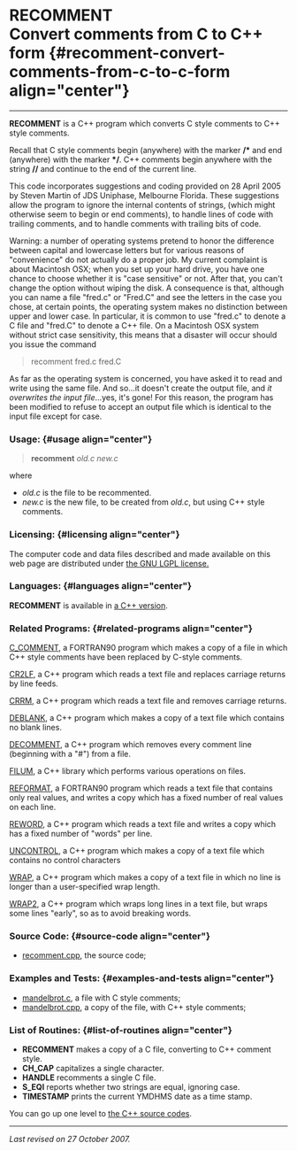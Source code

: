 RECOMMENT\
Convert comments from C to C++ form {#recomment-convert-comments-from-c-to-c-form align="center"}
===================================

------------------------------------------------------------------------

**RECOMMENT** is a C++ program which converts C style comments to C++
style comments.

Recall that C style comments begin (anywhere) with the marker **/\***
and end (anywhere) with the marker **\*/**. C++ comments begin anywhere
with the string **//** and continue to the end of the current line.

This code incorporates suggestions and coding provided on 28 April 2005
by Steven Martin of JDS Uniphase, Melbourne Florida. These suggestions
allow the program to ignore the internal contents of strings, (which
might otherwise seem to begin or end comments), to handle lines of code
with trailing comments, and to handle comments with trailing bits of
code.

Warning: a number of operating systems pretend to honor the difference
between capital and lowercase letters but for various reasons of
"convenience" do not actually do a proper job. My current complaint is
about Macintosh OSX; when you set up your hard drive, you have one
chance to choose whether it is "case sensitive" or not. After that, you
can't change the option without wiping the disk. A consequence is that,
although you can name a file "fred.c" or "Fred.C" and see the letters in
the case you chose, at certain points, the operating system makes no
distinction between upper and lower case. In particular, it is common to
use "fred.c" to denote a C file and "fred.C" to denote a C++ file. On a
Macintosh OSX system without strict case sensitivity, this means that a
disaster will occur should you issue the command

> recomment fred.c fred.C

As far as the operating system is concerned, you have asked it to read
and write using the same file. And so...it doesn't create the output
file, and *it overwrites the input file*...yes, it's gone! For this
reason, the program has been modified to refuse to accept an output file
which is identical to the input file except for case.

### Usage: {#usage align="center"}

> **recomment** *old.c* *new.c*

where

-   *old.c* is the file to be recommented.
-   *new.c* is the new file, to be created from *old.c*, but using C++
    style comments.

### Licensing: {#licensing align="center"}

The computer code and data files described and made available on this
web page are distributed under [the GNU LGPL
license.](../../txt/gnu_lgpl.txt)

### Languages: {#languages align="center"}

**RECOMMENT** is available in [a C++
version](../../master/recomment/recomment.md).

### Related Programs: {#related-programs align="center"}

[C\_COMMENT](../../c_src/c_comment/c_comment.md), a FORTRAN90 program
which makes a copy of a file in which C++ style comments have been
replaced by C-style comments.

[CR2LF](../../master/cr2lf/cr2lf.md), a C++ program which reads a
text file and replaces carriage returns by line feeds.

[CRRM](../../master/crrm/crrm.md), a C++ program which reads a text
file and removes carriage returns.

[DEBLANK](../../master/deblank/deblank.md), a C++ program which makes
a copy of a text file which contains no blank lines.

[DECOMMENT](../../master/decomment/decomment.md), a C++ program which
removes every comment line (beginning with a "\#") from a file.

[FILUM](../../master/filum/filum.md), a C++ library which performs
various operations on files.

[REFORMAT](../../f_src/reformat/reformat.md), a FORTRAN90 program
which reads a text file that contains only real values, and writes a
copy which has a fixed number of real values on each line.

[REWORD](../../master/reword/reword.md), a C++ program which reads a
text file and writes a copy which has a fixed number of "words" per
line.

[UNCONTROL](../../master/uncontrol/uncontrol.md), a C++ program which
makes a copy of a text file which contains no control characters

[WRAP](../../master/wrap/wrap.md), a C++ program which makes a copy
of a text file in which no line is longer than a user-specified wrap
length.

[WRAP2](../../master/wrap2/wrap2.md), a C++ program which wraps long
lines in a text file, but wraps some lines "early", so as to avoid
breaking words.

### Source Code: {#source-code align="center"}

-   [recomment.cpp](recomment.cpp), the source code;

### Examples and Tests: {#examples-and-tests align="center"}

-   [mandelbrot.c](mandelbrot.c), a file with C style comments;
-   [mandelbrot.cpp](mandelbrot.cpp), a copy of the file, with C++ style
    comments;

### List of Routines: {#list-of-routines align="center"}

-   **RECOMMENT** makes a copy of a C file, converting to C++ comment
    style.
-   **CH\_CAP** capitalizes a single character.
-   **HANDLE** recomments a single C file.
-   **S\_EQI** reports whether two strings are equal, ignoring case.
-   **TIMESTAMP** prints the current YMDHMS date as a time stamp.

You can go up one level to [the C++ source codes](../cpp_src.md).

------------------------------------------------------------------------

*Last revised on 27 October 2007.*
